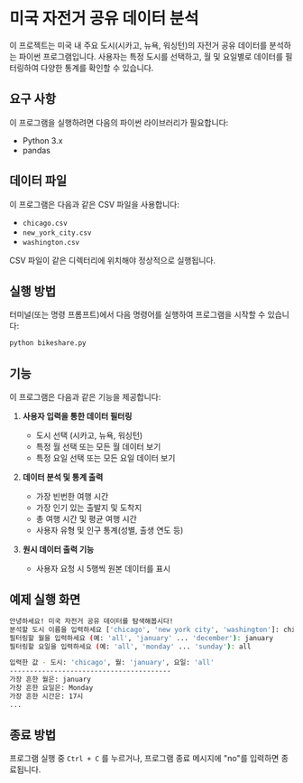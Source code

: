 # 미국 자전거 공유 데이터 분석

이 프로젝트는 미국 내 주요 도시(시카고, 뉴욕, 워싱턴)의 자전거 공유 데이터를 분석하는 파이썬 프로그램입니다. 사용자는 특정 도시를 선택하고, 월 및 요일별로 데이터를 필터링하여 다양한 통계를 확인할 수 있습니다.

## 요구 사항
이 프로그램을 실행하려면 다음의 파이썬 라이브러리가 필요합니다:

- Python 3.x
- pandas

## 데이터 파일
이 프로그램은 다음과 같은 CSV 파일을 사용합니다:
- `chicago.csv`
- `new_york_city.csv`
- `washington.csv`

CSV 파일이 같은 디렉터리에 위치해야 정상적으로 실행됩니다.

## 실행 방법
터미널(또는 명령 프롬프트)에서 다음 명령어를 실행하여 프로그램을 시작할 수 있습니다:
```sh
python bikeshare.py
```

## 기능
이 프로그램은 다음과 같은 기능을 제공합니다:

1. **사용자 입력을 통한 데이터 필터링**  
   - 도시 선택 (시카고, 뉴욕, 워싱턴)
   - 특정 월 선택 또는 모든 월 데이터 보기
   - 특정 요일 선택 또는 모든 요일 데이터 보기

2. **데이터 분석 및 통계 출력**  
   - 가장 빈번한 여행 시간
   - 가장 인기 있는 출발지 및 도착지
   - 총 여행 시간 및 평균 여행 시간
   - 사용자 유형 및 인구 통계(성별, 출생 연도 등)

3. **원시 데이터 출력 기능**  
   - 사용자 요청 시 5행씩 원본 데이터를 표시

## 예제 실행 화면
```sh
안녕하세요! 미국 자전거 공유 데이터를 탐색해봅시다!
분석할 도시 이름을 입력하세요 ['chicago', 'new york city', 'washington']: chicago
필터링할 월을 입력하세요 (예: 'all', 'january' ... 'december'): january
필터링할 요일을 입력하세요 (예: 'all', 'monday' ... 'sunday'): all

입력한 값 - 도시: 'chicago', 월: 'january', 요일: 'all'
----------------------------------------
가장 흔한 월은: january
가장 흔한 요일은: Monday
가장 흔한 시간은: 17시
...
```

## 종료 방법
프로그램 실행 중 `Ctrl + C` 를 누르거나, 프로그램 종료 메시지에 "no"를 입력하면 종료됩니다.
